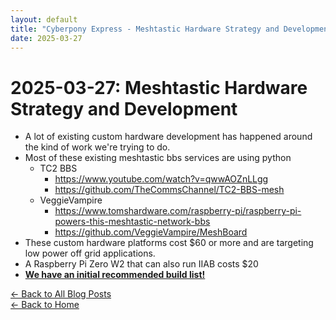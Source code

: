 ```yaml
---
layout: default
title: "Cyberpony Express - Meshtastic Hardware Strategy and Development"
date: 2025-03-27
---
```


# 2025-03-27: Meshtastic Hardware Strategy and Development

- A lot of existing custom hardware development has happened around the kind of work we're trying to do.
- Most of these existing meshtastic bbs services are using python
  - TC2 BBS
    - https://www.youtube.com/watch?v=qwwAOZnLLgg
    - https://github.com/TheCommsChannel/TC2-BBS-mesh
  - VeggieVampire
    - https://www.tomshardware.com/raspberry-pi/raspberry-pi-powers-this-meshtastic-network-bbs
    - https://github.com/VeggieVampire/MeshBoard
- These custom hardware platforms cost $60 or more and are targeting low power off grid applications.
- A Raspberry Pi Zero W2 that can also run IIAB costs $20
- [**We have an initial recommended build list!**](https://highdesertinstitute.org/guilds/lorekeepers/cyberpony-express/build-list-v0.1/)


[← Back to All Blog Posts](/blog/)  
[← Back to Home](/)
